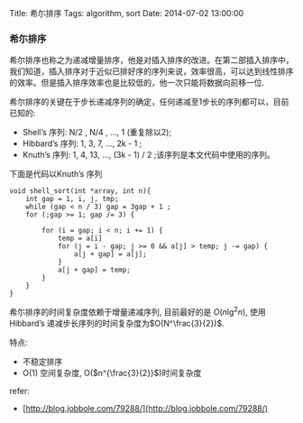 Title: 希尓排序
Tags: algorithm, sort
Date: 2014-07-02 13:00:00

### 希尓排序
希尔排序也称之为递减增量排序，他是对插入排序的改进。在第二部插入排序中，我们知道，插入排序对于近似已排好序的序列来说，效率很高，可以达到线性排序的效率。但是插入排序效率也是比较低的，他一次只能将数据向前移一位.

希尔排序的关键在于步长递减序列的确定，任何递减至1步长的序列都可以，目前已知的:

- Shell’s 序列: N/2 , N/4 , …, 1 (重复除以2);
- Hibbard’s 序列: 1, 3, 7, …, 2k - 1 ;
- Knuth’s 序列: 1, 4, 13, …, (3k - 1) / 2 ;该序列是本文代码中使用的序列。

下面是代码以Knuth’s 序列

    void shell_sort(int *array, int n){
        int gap = 1, i, j, tmp;
        while (gap < n / 3) gap = 3gap + 1 ;
        for (;gap >= 1; gap /= 3) {

            for (i = gap; i < n; i += 1) {
                temp = a[i]
                for (j = i - gap; j >= 0 && a[j] > temp; j -= gap) {
                    a[j + gap] = a[j];
                }
                a[j + gap] = temp;
            }
        }
    }

希尓排序的时间复杂度依赖于增量递减序列, 目前最好的是 $O(n\lg^{2}n)$, 使用Hibbard’s 递减步长序列的时间复杂度为$O(N^\frac{3}{2})$.

特点:

- 不稳定排序
- O(1) 空间复杂度, O($n^{\frac{3}{2}}$)时间复杂度

refer:

- [http://blog.jobbole.com/79288/](http://blog.jobbole.com/79288/)
